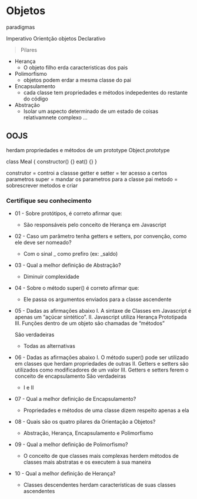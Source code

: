 # Objetos

paradigmas

Imperativo
    Orientção objetos
Declarativo

> Pilares
- Herança
    - O objeto filho erda caracteristicas dos pais
- Polimorfismo
  - objetos podem erdar a mesma classe do pai
- Encapsulamento
  - cada classe tem propriedades e métodos indepedentes do restante do código
- Abstração
  - Isolar um aspecto determinado de um estado de coisas relativamnete complexo ...

## OOJS
herdam propriedades e métodos de um prototype
Object.prototype

class Meal {
    constructor() {}
    eat() {}
}

construtor = controi a classse
getter e setter = ter acesso a certos parametros
super = mandar os parametros para a classe pai
metodo = sobrescrever metodos e criar 

### Certifique seu conhecimento
* 01 - Sobre protótipos, é correto afirmar que:
  - São responsáveis pelo conceito de Herança em Javascript
  
* 02 - Caso um parâmetro tenha getters e setters,  por convenção, como ele deve ser nomeado?
    - Com o sinal _ como prefiro (ex: _saldo)

* 03 - Qual a melhor definição de Abstração?
    - Diminuir complexidade

* 04 - Sobre o método super() é correto afirmar que:
    - Ele passa os argumentos enviados para a classe ascendente
  
* 05 - Dadas as afirmações abaixo
    I.  A sintaxe de Classes em Javascript é apenas um “açúcar sintético”.
    II.  Javascript utiliza Herança Prototipada
    III. Funções dentro de um objeto são chamadas de “métodos”

    São verdadeiras
    - Todas as alternativas

* 06 - Dadas as afirmações abaixo
I. O método super() pode ser utilizado em classes que herdam propriedades de outras
II. Getters e setters são utilizados como modificadores de um valor
III. Getters e setters ferem o conceito de encapsulamento
São verdadeiras
    - I e II

* 07 - Qual a melhor definição de Encapsulamento?
    - Propriedades e métodos de uma classe dizem respeito apenas a ela

* 08 - Quais são os quatro pilares da Orientação a Objetos?
    - Abstração, Herança, Encapsulamento e Polimorfismo

* 09 - Qual a melhor definição de Polimorfismo?
    - O conceito de que classes mais complexas herdem métodos de classes mais abstratas e os executem à sua maneira

* 10 - Qual a melhor definição de Herança?
    - Classes descendentes herdam características de suas classes ascendentes